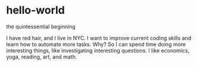 # hello-world
the quintessential beginning

I have red hair, and I live in NYC.
I want to improve current coding skills and learn how to automate more tasks.
Why? So I can spend time doing more interesting things, like investigating interesting questions.
I like economics, yoga, reading, art, and math.
